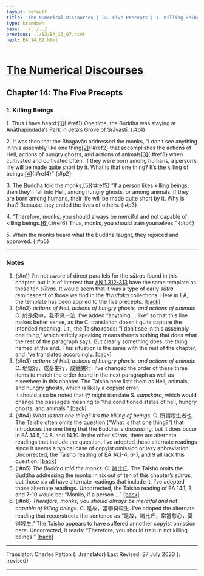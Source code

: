 ```yaml
---
layout: default
title: 'The Numerical Discourses | 14. Five Precepts | 1. Killing Beings'
type: kramdown
base: ../../../
previous: ../13/EA_13_07.html
next: EA_14_02.html
---
```


# [The Numerical Discourses](../index.html)
## Chapter 14: The Five Precepts
### 1. Killing Beings

1\. Thus I have heard:[\[1\]](#n1){:#ref1} One time, the Buddha was staying at Anāthapiṇḍada’s Park in Jeta’s Grove of Śrāvastī.
{:#p1}

2\. It was then that the Bhagavān addressed the monks, “I don’t see anything in this assembly like one thing[\[2\]](#n2){:#ref2} that accomplishes the actions of Hell, actions of hungry ghosts, and actions of animals[\[3\]](#n3){:#ref3} when cultivated and cultivated often. If they were born among humans, a person’s life will be made quite short by it. What is that one thing? It’s the killing of beings.[\[4\]](#n4){:#ref4}”
{:#p2}

3\. The Buddha told the monks,[\[5\]](#n5){:#ref5} “If a person likes killing beings, then they’ll fall into Hell, among hungry ghosts, or among animals. If they are born among humans, their life will be made quite short by it. Why is that? Because they ended the lives of others.
{:#p3}

4\. “Therefore, monks, you should always be merciful and not capable of killing beings.[\[6\]](#n6){:#ref6} Thus, monks, you should train yourselves.”
{:#p4}

5\. When the monks heard what the Buddha taught, they rejoiced and approved.
{:#p5}

---

### Notes

1. {:#n1} I’m not aware of direct parallels for the <em>sūtra</em>s found in this chapter, but it is of interest that <a href="https://suttacentral.net/an1.312" target="_blank">AN 1.312-313</a> have the same template as these ten <em>sūtra</em>s. It would seem that it was a type of early <em>sūtra</em> reminescent of those we find in the <em>Itivuttaka</em> collections. Here in EĀ, the template has been applied to the five precepts. [\[back\]](#ref1)
2. {:#n2} <em>actions of Hell, actions of hungry ghosts, and actions of animals</em> C. 於是衆中，我不見一法. I’ve added “anything … like” so that this line makes better sense, as the C. translation doesn’t quite capture the intended meaning. Lit., the Taisho reads: “I don’t see in this assembly one thing,” which strictly speaking means there’s nothing that does what the rest of the paragraph says. But clearly something does: the thing named at the end. This situation is the same with the rest of the chapter, and I’ve translated accordingly. [\[back\]](#ref2)
3. {:#n3} <em>actions of Hell, actions of hungry ghosts, and actions of animals</em> C. 地獄行，成畜生行，成餓鬼行. I’ve changed the order of these three items to match the order found in the next paragraph as well as elsewhere in this chapter. The Taisho here lists them as Hell, animals, and hungry ghosts, which is likely a copyist error.<br/>
It should also be noted that 行 might translate S. <em>saṃskāra</em>, which would change the passage’s meaning to “the conditioned states of hell, hungry ghosts, and animals.” [\[back\]](#ref3)
4. {:#n4} <em>What is that one thing? It’s the killing of beings.</em> C. 所謂殺生者也. The Taisho often omits the question (“What is that one thing?”) that introduces the one thing that the Buddha is discussing, but it does occur in EĀ 14.5, 14.8, and 14.10. In the other <em>sūtra</em>s, there are alternate readings that include the question. I’ve adopted these alternate readings since it seems a typical case of copyist omission or lazy abbreviation. Uncorrected, the Taisho reading of EĀ 14.1-4, 6-7, and 9 all lack this question. [\[back\]](#ref4)
5. {:#n5} <em>The Buddha told the monks</em>. C. 諸比丘. The Taisho omits the Buddha addressing the monks in six out of ten of this chapter’s <em>sūtra</em>s, but those six all have alternate readings that include it. I’ve adopted those alternate readings. Uncorrected, the Taisho reading of EĀ 14.1, 3, and 7-10 would be: “Monks, if a person …”  [\[back\]](#ref5)
6. {:#n6} <em>Therefore, monks, you should always be merciful and not capable of killing beings</em>. C. 是故，當學莫殺生. I’ve adoped the alternate reading that reconstructs the sentence as “是故，諸比丘，常當慈心，莫得殺生.” The Taisho appears to have suffered annother copyist omission here. Uncorrected, it reads: “Therefore, you should train in not killing beings.” [\[back\]](#ref6)

---

Translator: Charles Patton
{: .translator}
Last Revised: 27 July 2023
{: .revised}

---